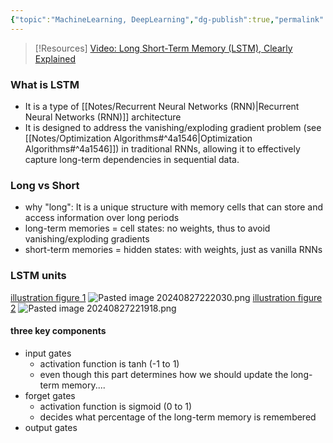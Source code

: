 ```yaml
---
{"topic":"MachineLearning, DeepLearning","dg-publish":true,"permalink":"/Notes/Long Short Term Memory/","dgPassFrontmatter":true,"noteIcon":""}
---
```


>[!Resources]
>[Video: Long Short-Term Memory (LSTM), Clearly Explained](https://youtu.be/YCzL96nL7j0?feature=shared)

### What is LSTM
- It is a type of [[Notes/Recurrent Neural Networks (RNN)\|Recurrent Neural Networks (RNN)]] architecture
- It is designed to address the vanishing/exploding gradient problem (see [[Notes/Optimization Algorithms#^4a1546\|Optimization Algorithms#^4a1546]]) in traditional RNNs, allowing it to effectively capture long-term dependencies in sequential data.


### Long vs Short
- why "long": It is a unique structure with memory cells that can store and access information over long periods
- long-term memories = cell states: no weights, thus to avoid vanishing/exploding gradients
- short-term memories = hidden states: with weights, just as vanilla RNNs

### LSTM units
[illustration figure 1](https://medium.com/analytics-vidhya/lstms-explained-a-complete-technically-accurate-conceptual-guide-with-keras-2a650327e8f2)
![Pasted image 20240827222030.png](/img/user/_assets/images/Pasted%20image%2020240827222030.png)
[illustration figure 2](https://youtu.be/YCzL96nL7j0?feature=shared)
![Pasted image 20240827221918.png](/img/user/_assets/images/Pasted%20image%2020240827221918.png)
#### three key components
- input gates
	- activation function is tanh (-1 to 1)
	- even though this part determines how we should update the long-term memory....
- forget gates 
	 - activation function is sigmoid (0 to 1)
	 - decides what percentage of the long-term memory is remembered
- output gates